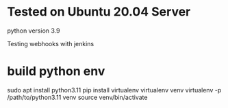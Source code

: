 # Tested on Ubuntu 20.04 Server
python version 3.9

Testing webhooks with jenkins


# build python env
sudo apt install python3.11
pip install virtualenv
virtualenv venv
virtualenv -p /path/to/python3.11 venv
source venv/bin/activate
